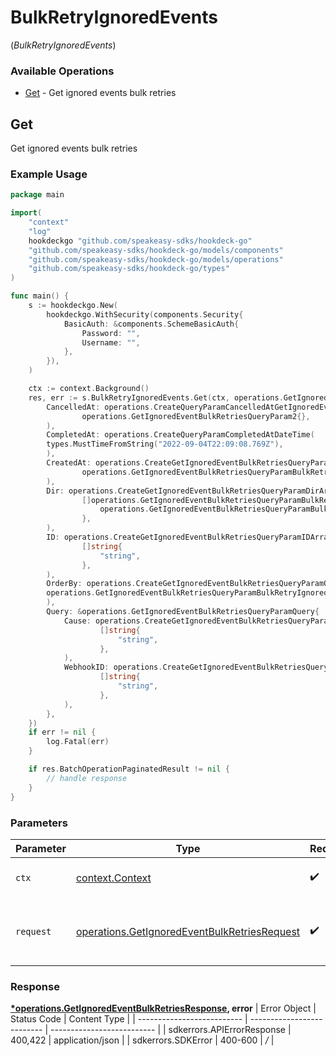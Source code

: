 # BulkRetryIgnoredEvents
(*BulkRetryIgnoredEvents*)

### Available Operations

* [Get](#get) - Get ignored events bulk retries

## Get

Get ignored events bulk retries

### Example Usage

```go
package main

import(
	"context"
	"log"
	hookdeckgo "github.com/speakeasy-sdks/hookdeck-go"
	"github.com/speakeasy-sdks/hookdeck-go/models/components"
	"github.com/speakeasy-sdks/hookdeck-go/models/operations"
	"github.com/speakeasy-sdks/hookdeck-go/types"
)

func main() {
    s := hookdeckgo.New(
        hookdeckgo.WithSecurity(components.Security{
            BasicAuth: &components.SchemeBasicAuth{
                Password: "",
                Username: "",
            },
        }),
    )

    ctx := context.Background()
    res, err := s.BulkRetryIgnoredEvents.Get(ctx, operations.GetIgnoredEventBulkRetriesRequest{
        CancelledAt: operations.CreateQueryParamCancelledAtGetIgnoredEventBulkRetriesQueryParam2(
                operations.GetIgnoredEventBulkRetriesQueryParam2{},
        ),
        CompletedAt: operations.CreateQueryParamCompletedAtDateTime(
        types.MustTimeFromString("2022-09-04T22:09:08.769Z"),
        ),
        CreatedAt: operations.CreateGetIgnoredEventBulkRetriesQueryParamCreatedAtGetIgnoredEventBulkRetriesQueryParamBulkRetryIgnoredEventsCreatedAt2(
                operations.GetIgnoredEventBulkRetriesQueryParamBulkRetryIgnoredEventsCreatedAt2{},
        ),
        Dir: operations.CreateGetIgnoredEventBulkRetriesQueryParamDirArrayOfgetIgnoredEventBulkRetriesQueryParamBulkRetryIgnoredEventsDir2(
                []operations.GetIgnoredEventBulkRetriesQueryParamBulkRetryIgnoredEventsDir2{
                    operations.GetIgnoredEventBulkRetriesQueryParamBulkRetryIgnoredEventsDir2Desc,
                },
        ),
        ID: operations.CreateGetIgnoredEventBulkRetriesQueryParamIDArrayOfstr(
                []string{
                    "string",
                },
        ),
        OrderBy: operations.CreateGetIgnoredEventBulkRetriesQueryParamOrderByGetIgnoredEventBulkRetriesQueryParamBulkRetryIgnoredEvents1(
        operations.GetIgnoredEventBulkRetriesQueryParamBulkRetryIgnoredEvents1CreatedAt,
        ),
        Query: &operations.GetIgnoredEventBulkRetriesQueryParamQuery{
            Cause: operations.CreateGetIgnoredEventBulkRetriesQueryParamCauseArrayOfstr(
                    []string{
                        "string",
                    },
            ),
            WebhookID: operations.CreateGetIgnoredEventBulkRetriesQueryParamWebhookIDArrayOfstr(
                    []string{
                        "string",
                    },
            ),
        },
    })
    if err != nil {
        log.Fatal(err)
    }

    if res.BatchOperationPaginatedResult != nil {
        // handle response
    }
}
```

### Parameters

| Parameter                                                                                                    | Type                                                                                                         | Required                                                                                                     | Description                                                                                                  |
| ------------------------------------------------------------------------------------------------------------ | ------------------------------------------------------------------------------------------------------------ | ------------------------------------------------------------------------------------------------------------ | ------------------------------------------------------------------------------------------------------------ |
| `ctx`                                                                                                        | [context.Context](https://pkg.go.dev/context#Context)                                                        | :heavy_check_mark:                                                                                           | The context to use for the request.                                                                          |
| `request`                                                                                                    | [operations.GetIgnoredEventBulkRetriesRequest](../../models/operations/getignoredeventbulkretriesrequest.md) | :heavy_check_mark:                                                                                           | The request object to use for the request.                                                                   |


### Response

**[*operations.GetIgnoredEventBulkRetriesResponse](../../models/operations/getignoredeventbulkretriesresponse.md), error**
| Error Object               | Status Code                | Content Type               |
| -------------------------- | -------------------------- | -------------------------- |
| sdkerrors.APIErrorResponse | 400,422                    | application/json           |
| sdkerrors.SDKError         | 400-600                    | */*                        |
